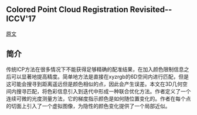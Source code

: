 ## Colored Point Cloud Registration Revisited--ICCV'17
[原文](../paper_pdf/Park_Colored_Point_Cloud_ICCV_2017_paper.pdf)
## 简介
传统ICP方法在很多情况下不能获得足够精确的配准结果，在加入颜色限制信息之后可以显著地提高精度。简单地方法是直接在xyzrgb的6D空间内进行匹配，但是这可能会搜寻到距离遥远但是颜色相似的点，因此会产生误差。本文在3D几何空间内搜寻匹配，将色彩信息引入到迭代中形成一种联合优化方法。作者定义了一个连续可微的光度测量方法，它的梯度指示颜色是如何随位置变化的。作者在每个点的切面上引入了一个虚拟图像，为隐性的颜色变化提供了一个局部近似。